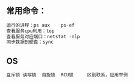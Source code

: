 ## 常用命令：
```C
运行的进程：ps aux    ps-ef
查看服务cpu利用：top
查看服务对应端口：netstat -nlp
同步数据到硬盘：sync
```
## OS
```C
互斥锁 读写锁  自旋锁  RCU锁     区别联系，应用举例

```